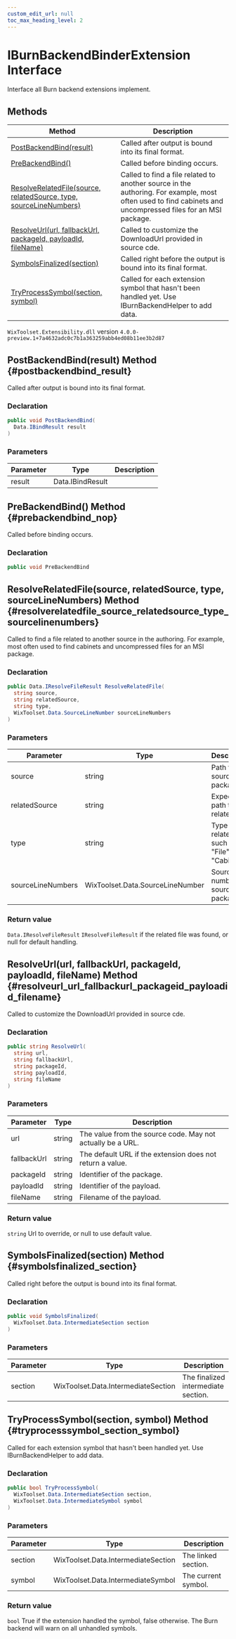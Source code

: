 ```yaml
---
custom_edit_url: null
toc_max_heading_level: 2
---
```

# IBurnBackendBinderExtension Interface
Interface all Burn backend extensions implement.
## Methods
| Method | Description |
| ------ | ----------- |
| [PostBackendBind(result)](#postbackendbind_result) | Called after output is bound into its final format. |
| [PreBackendBind()](#prebackendbind_nop) | Called before binding occurs. |
| [ResolveRelatedFile(source, relatedSource, type, sourceLineNumbers)](#resolverelatedfile_source_relatedsource_type_sourcelinenumbers) | Called to find a file related to another source in the authoring. For example, most often used to find cabinets and uncompressed files for an MSI package. |
| [ResolveUrl(url, fallbackUrl, packageId, payloadId, fileName)](#resolveurl_url_fallbackurl_packageid_payloadid_filename) | Called to customize the DownloadUrl provided in source cde. |
| [SymbolsFinalized(section)](#symbolsfinalized_section) | Called right before the output is bound into its final format. |
| [TryProcessSymbol(section, symbol)](#tryprocesssymbol_section_symbol) | Called for each extension symbol that hasn't been handled yet. Use IBurnBackendHelper to add data. |
`WixToolset.Extensibility.dll` version `4.0.0-preview.1+7a4632adc0c7b1a363259abb4ed08b11ee3b2d87`
## PostBackendBind(result) Method {#postbackendbind_result}
Called after output is bound into its final format.
### Declaration
```cs
public void PostBackendBind(
  Data.IBindResult result
)
```
### Parameters
| Parameter | Type | Description |
| --------- | ---- | ----------- |
| result | Data.IBindResult |  |
## PreBackendBind() Method {#prebackendbind_nop}
Called before binding occurs.
### Declaration
```cs
public void PreBackendBind
```
## ResolveRelatedFile(source, relatedSource, type, sourceLineNumbers) Method {#resolverelatedfile_source_relatedsource_type_sourcelinenumbers}
Called to find a file related to another source in the authoring. For example, most often used to find cabinets and uncompressed files for an MSI package.
### Declaration
```cs
public Data.IResolveFileResult ResolveRelatedFile(
  string source,
  string relatedSource,
  string type,
  WixToolset.Data.SourceLineNumber sourceLineNumbers
)
```
### Parameters
| Parameter | Type | Description |
| --------- | ---- | ----------- |
| source | string | Path to the source package. |
| relatedSource | string | Expected path to the related file. |
| type | string | Type of related file, such as "File" or "Cabinet" |
| sourceLineNumbers | WixToolset.Data.SourceLineNumber | Source line number of source package. |
### Return value
`Data.IResolveFileResult`  `IResolveFileResult` if the related file was found, or null for default handling.
## ResolveUrl(url, fallbackUrl, packageId, payloadId, fileName) Method {#resolveurl_url_fallbackurl_packageid_payloadid_filename}
Called to customize the DownloadUrl provided in source cde.
### Declaration
```cs
public string ResolveUrl(
  string url,
  string fallbackUrl,
  string packageId,
  string payloadId,
  string fileName
)
```
### Parameters
| Parameter | Type | Description |
| --------- | ---- | ----------- |
| url | string | The value from the source code. May not actually be a URL. |
| fallbackUrl | string | The default URL if the extension does not return a value. |
| packageId | string | Identifier of the package. |
| payloadId | string | Identifier of the payload. |
| fileName | string | Filename of the payload. |
### Return value
`string` Url to override, or null to use default value.
## SymbolsFinalized(section) Method {#symbolsfinalized_section}
Called right before the output is bound into its final format.
### Declaration
```cs
public void SymbolsFinalized(
  WixToolset.Data.IntermediateSection section
)
```
### Parameters
| Parameter | Type | Description |
| --------- | ---- | ----------- |
| section | WixToolset.Data.IntermediateSection | The finalized intermediate section. |
## TryProcessSymbol(section, symbol) Method {#tryprocesssymbol_section_symbol}
Called for each extension symbol that hasn't been handled yet. Use IBurnBackendHelper to add data.
### Declaration
```cs
public bool TryProcessSymbol(
  WixToolset.Data.IntermediateSection section,
  WixToolset.Data.IntermediateSymbol symbol
)
```
### Parameters
| Parameter | Type | Description |
| --------- | ---- | ----------- |
| section | WixToolset.Data.IntermediateSection | The linked section. |
| symbol | WixToolset.Data.IntermediateSymbol | The current symbol. |
### Return value
`bool` True if the extension handled the symbol, false otherwise. The Burn backend will warn on all unhandled symbols.
